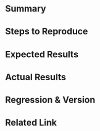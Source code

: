 # Summary


# Steps to Reproduce


# Expected Results


# Actual Results


# Regression & Version


# Related Link
